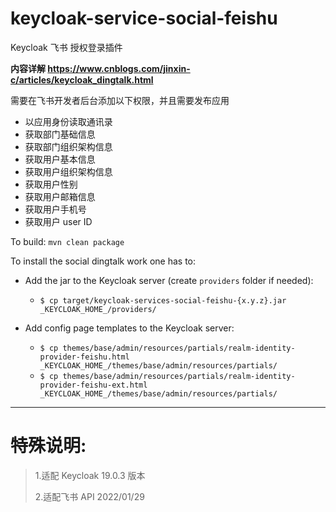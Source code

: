 # keycloak-service-social-feishu

Keycloak 飞书 授权登录插件

**内容详解 https://www.cnblogs.com/jinxin-c/articles/keycloak_dingtalk.html**

需要在飞书开发者后台添加以下权限，并且需要发布应用

- 以应用身份读取通讯录
- 获取部门基础信息
- 获取部门组织架构信息
- 获取用户基本信息
- 获取用户组织架构信息
- 获取用户性别
- 获取用户邮箱信息
- 获取用户手机号
- 获取用户 user ID



To build:
`mvn clean package`

To install the social dingtalk work one has to:

* Add the jar to the Keycloak server (create `providers` folder if needed):
  * `$ cp target/keycloak-services-social-feishu-{x.y.z}.jar _KEYCLOAK_HOME_/providers/` 

* Add config page templates to the Keycloak server:
  * `$ cp themes/base/admin/resources/partials/realm-identity-provider-feishu.html _KEYCLOAK_HOME_/themes/base/admin/resources/partials/`
  * `$ cp themes/base/admin/resources/partials/realm-identity-provider-feishu-ext.html _KEYCLOAK_HOME_/themes/base/admin/resources/partials/`

-----------------------------------------------------------------
特殊说明:
=========================================================
> 1.适配 Keycloak 19.0.3 版本
>
> 2.适配飞书 API 2022/01/29


